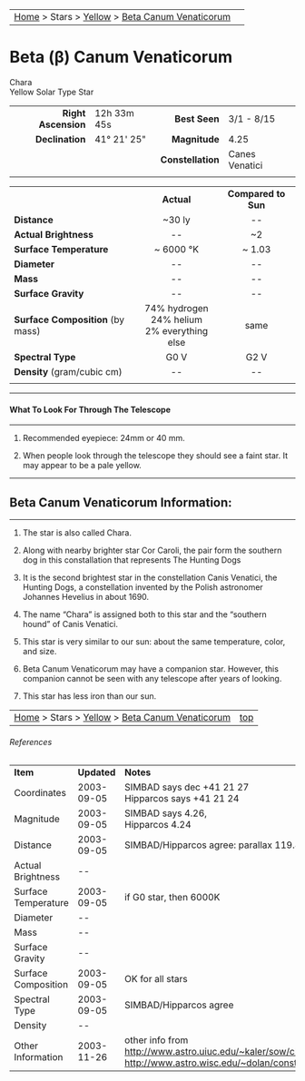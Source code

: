 <script src="../../js/whatsup.js"></script>
<script type="text/javascript">
	var objectName ="Chara"
	var objectDesc ="Beta Canum Venaticorum<br/>Yellow Solar Type Star<br/>in the Constellation<br/>Canes Venatici"
	var objectImage=""
</script>

|    |    |
|:---|---:|
|[Home](/notes/#object-notes) > Stars > [Yellow](../!yellow-stars) > [Beta Canum Venaticorum](#beta-canum-venaticorum)|  <div id=whatsup></div> |

# Beta (&beta;) Canum Venaticorum 
Chara<br/>
Yellow Solar Type Star

|   |   |   |   |
|--:|:--|--:|:--|
|**Right Ascension**|12h 33m 45s|**Best Seen**|3/1 - 8/15|
|**Declination**|41&deg; 21' 25"|**Magnitude**|4.25|
|   |   |**Constellation**|Canes Venatici|
|   |   |   |

	
|   |   |   |
|---|:--:|:--:|
|  |**Actual**|**Compared to Sun**|
|**Distance**|~30 ly|--|
|**Actual Brightness**|--|~2|
|**Surface Temperature**|~ 6000 &deg;K|~ 1.03|
|**Diameter**|--|--|
|**Mass**|--|--|
|**Surface Gravity**|--|--|
|**Surface Composition** (by mass)|74% hydrogen<br>24% helium<br>2% everything else|same|
|**Spectral Type**|G0 V|G2 V|
|**Density** (gram/cubic cm)|--|--|
|   |   |   |


---
#### What To Look For Through The Telescope
---

1.  Recommended eyepiece: 24mm or 40 mm.

1.  When people look through the telescope they should see a faint star.  It may appear to be a pale yellow.

---
## Beta Canum Venaticorum Information:
---

1.	The star is also called Chara.

1.  Along with nearby brighter star Cor Caroli, the pair form the southern dog in this constallation that represents The Hunting Dogs

1.  It is the second brightest star in the constellation Canis Venatici, the Hunting Dogs, a constellation invented by the Polish astronomer Johannes Hevelius in about 1690.

1.  The name “Chara” is assigned both to this star and the “southern hound” of Canis Venatici.

1.  This star is very similar to our sun: about the same temperature, color, and size.

1.  Beta Canum Venaticorum may have a companion star.  However, this companion cannot be seen with any telescope after years of looking.

1.  This star has less iron than our sun.


|    |    |
|:---|---:|
|[Home](/notes/#object-notes) > Stars > [Yellow](../!yellow-stars) > [Beta Canum Venaticorum](#beta-canum-venaticorum)| [top](#beta-canum-venaticorum) |

###### References

|   |   |   |
|---|---|---|
|**Item**|**Updated**|**Notes**| 
|Coordinates|2003-09-05|SIMBAD says dec +41 21 27<br/>Hipparcos says +41 21 24|
|Magnitude	|2003-09-05|SIMBAD says 4.26,<br/> Hipparcos 4.24|
|Distance	|2003-09-05|SIMBAD/Hipparcos agree: parallax 119.46 mas|
|Actual Brightness	|--	|  |
|Surface Temperature|2003-09-05|if G0 star, then 6000K|
|Diameter|--|  |
|Mass|--|  |
|Surface Gravity	|--	|  |
|Surface Composition|2003-09-05|OK for all stars|
| Spectral Type	|2003-09-05|SIMBAD/Hipparcos agree|
|Density	|--	|  |
|Other Information	|2003-11-26|other info from<br/><http://www.astro.uiuc.edu/~kaler/sow/chara.html><br/><http://www.astro.wisc.edu/~dolan/constellations/constellations/Canes_Venatici.html>|

